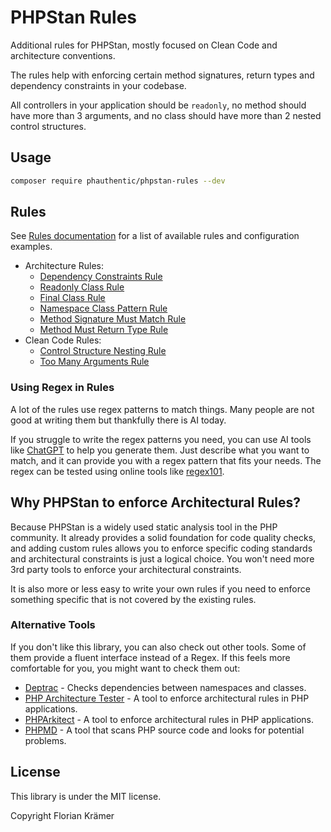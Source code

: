 # PHPStan Rules

Additional rules for PHPStan, mostly focused on Clean Code and architecture conventions.

The rules help with enforcing certain method signatures, return types and dependency constraints in your codebase.

All controllers in your application should be `readonly`, no method should have more than 3 arguments, and no class should have more than 2 nested control structures.

## Usage

```bash
composer require phauthentic/phpstan-rules --dev
```

## Rules

See [Rules documentation](docs/Rules.md) for a list of available rules and configuration examples.

- Architecture Rules:
  - [Dependency Constraints Rule](docs/Rules.md#dependency-constraints-rule)
  - [Readonly Class Rule](docs/Rules.md#readonly-class-rule)
  - [Final Class Rule](docs/Rules.md#final-class-rule)
  - [Namespace Class Pattern Rule](docs/Rules.md#namespace-class-pattern-rule)
  - [Method Signature Must Match Rule](docs/Rules.md#method-signature-must-match-rule)
  - [Method Must Return Type Rule](docs/Rules.md#method-must-return-type-rule)
- Clean Code Rules:
  - [Control Structure Nesting Rule](docs/Rules.md#control-structure-nesting-rule)
  - [Too Many Arguments Rule](docs/Rules.md#too-many-arguments-rule)

### Using Regex in Rules

A lot of the rules use regex patterns to match things. Many people are not good at writing them but thankfully there is AI today.

If you struggle to write the regex patterns you need, you can use AI tools like [ChatGPT](https://chat.openai.com/) to help you generate them. Just describe what you want to match, and it can provide you with a regex pattern that fits your needs.  The regex can be tested using online tools like [regex101](https://regex101.com/).

## Why PHPStan to enforce Architectural Rules?

Because PHPStan is a widely used static analysis tool in the PHP community. It already provides a solid foundation for code quality checks, and adding custom rules allows you to enforce specific coding standards and architectural constraints is just a logical choice. You won't need more 3rd party tools to enforce your architectural constraints.

It is also more or less easy to write your own rules if you need to enforce something specific that is not covered by the existing rules.

### Alternative Tools

If you don't like this library, you can also check out other tools. Some of them provide a fluent interface instead of a Regex. If this feels more comfortable for you, you might want to check them out:

* [Deptrac](https://github.com/deptrac/deptrac) - Checks dependencies between namespaces and classes.
* [PHP Architecture Tester](https://www.phpat.dev/) - A tool to enforce architectural rules in PHP applications.
* [PHPArkitect](https://github.com/phparkitect/arkitect) - A tool to enforce architectural rules in PHP applications.
* [PHPMD](https://phpmd.org/) - A tool that scans PHP source code and looks for potential problems.

## License

This library is under the MIT license.

Copyright Florian Krämer